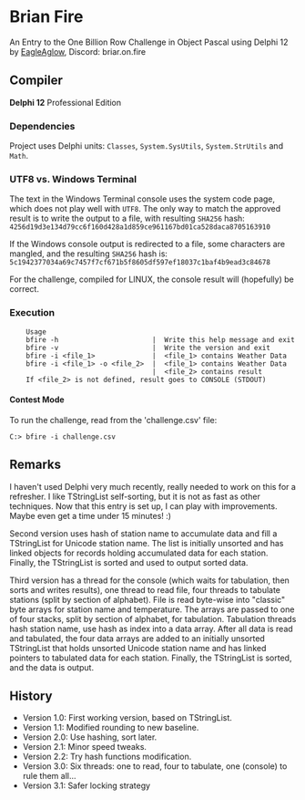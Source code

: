 # Brian Fire

An Entry to the One Billion Row Challenge in Object Pascal using Delphi 12 by [EagleAglow](https://github.com/EagleAglow), Discord: briar.on.fire

## Compiler

**Delphi 12** Professional Edition

### Dependencies

Project uses Delphi units: `Classes`, `System.SysUtils`, `System.StrUtils` and `Math`.

### UTF8 vs. Windows Terminal

The text in the Windows Terminal console uses the system code page, which does not play well with `UTF8`.
The only way to match the approved result is to write the output to a file, with resulting `SHA256` hash:\
`4256d19d3e134d79cc6f160d428a1d859ce961167bd01ca528daca8705163910`

If the Windows console output is redirected to a file, some characters are mangled, and the resulting `SHA256` hash is:\
`5c1942377034a69c7457f7cf671b5f8605df597ef18037c1baf4b9ead3c84678`

For the challenge, compiled for LINUX, the console result will (hopefully) be correct.

### Execution
```
    Usage
    bfire -h                       |  Write this help message and exit
    bfire -v                       |  Write the version and exit
    bfire -i <file_1>              |  <file_1> contains Weather Data
    bfire -i <file_1> -o <file_2>  |  <file_1> contains Weather Data
                                   |  <file_2> contains result
    If <file_2> is not defined, result goes to CONSOLE (STDOUT)
```

#### Contest Mode

To run the challenge, read from the 'challenge.csv' file:

```console
C:> bfire -i challenge.csv
```

## Remarks

I haven't used Delphi very much recently, really needed to work on this for a refresher.
I like TStringList self-sorting, but it is not as fast as other techniques.
Now that this entry is set up, I can play with improvements. Maybe even get a time under 15 minutes! :)

Second version uses hash of station name to accumulate data and fill a TStringList for Unicode station name.
The list is initially unsorted and has linked objects for records holding accumulated data for each station.
Finally, the TStringList is sorted and used to output sorted data.

Third version has a thread for the console (which waits for tabulation, then sorts and writes results),
one thread to read file, four threads to tabulate stations (split by section of alphabet). File is read
byte-wise into "classic" byte arrays for station name and temperature. The arrays are passed to one of
four stacks, split by section of alphabet, for tabulation. Tabulation threads hash station name, use hash
as index into a data array.  After all data is read and tabulated, the four data arrays are added to an
initially unsorted TStringList that holds unsorted Unicode station name and has linked pointers to
tabulated data for each station.  Finally, the TStringList is sorted, and the data is output.

## History

- Version 1.0: First working version, based on TStringList.
- Version 1.1: Modified rounding to new baseline.
- Version 2.0: Use hashing, sort later.
- Version 2.1: Minor speed tweaks.
- Version 2.2: Try hash functions modification.
- Version 3.0: Six threads: one to read, four to tabulate, one (console) to rule them all...
- Version 3.1: Safer locking strategy
